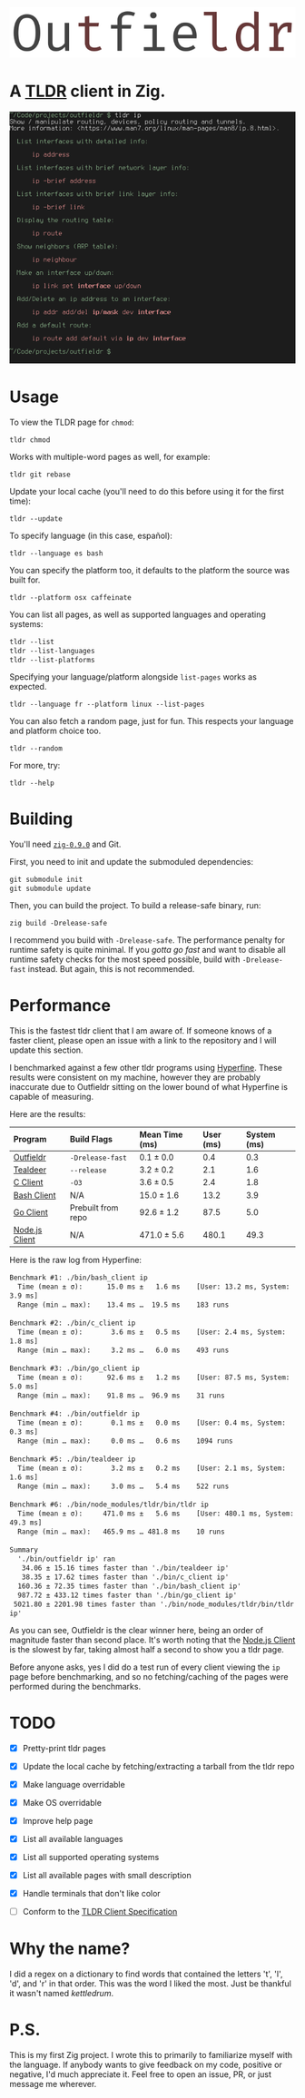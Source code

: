 ![](res/outfieldr-title.png)

# A [TLDR](https://github.com/tldr-pages/tldr) client in Zig.

![](res/example-ip.png)

# Usage

To view the TLDR page for `chmod`:

    tldr chmod


Works with multiple-word pages as well, for example:

    tldr git rebase


Update your local cache (you'll need to do this before using it for the first time):

    tldr --update


To specify language (in this case, español):

    tldr --language es bash


You can specify the platform too, it defaults to the platform the
source was built for.

    tldr --platform osx caffeinate


You can list all pages, as well as supported languages and operating
systems:

    tldr --list
    tldr --list-languages
    tldr --list-platforms


Specifying your language/platform alongside `list-pages` works as expected.

    tldr --language fr --platform linux --list-pages


You can also fetch a random page, just for fun. This respects your
language and platform choice too.

    tldr --random


For more, try:

    tldr --help


# Building

You'll need [`zig-0.9.0`](https://ziglang.org/download/) and Git.

First, you need to init and update the submoduled dependencies:

    git submodule init
    git submodule update


Then, you can build the project. To build a release-safe binary, run:

    zig build -Drelease-safe


I recommend you build with `-Drelease-safe`. The performance penalty
for runtime safety is quite minimal. If you _gotta go fast_ and want
to disable all runtime safety checks for the most speed possible,
build with `-Drelease-fast` instead. But again, this is not
recommended.

# Performance

This is the fastest tldr client that I am aware of. If someone knows
of a faster client, please open an issue with a link to the repository
and I will update this section.

I benchmarked against a few other tldr programs using
[Hyperfine](https://github.com/sharkdp/hyperfine). These results were
consistent on my machine, however they are probably inaccurate due to
Outfieldr sitting on the lower bound of what Hyperfine is capable of
measuring.

Here are the results:

| Program                                                          | Build Flags        | Mean Time (ms) | User (ms) | System (ms) |
|:-----------------------------------------------------------------|:-------------------|:---------------|:----------|:------------|
| [Outfieldr](https://gitlab.com/ve-nt/outfieldr)                  | `-Drelease-fast`   | 0.1 ± 0.0      | 0.4       | 0.3         |
| [Tealdeer](https://github.com/dbrgn/tealdeer/)                   | `--release`        | 3.2 ± 0.2      | 2.1       | 1.6         |
| [C Client](https://github.com/tldr-pages/tldr-c-client)          | `-O3`              | 3.6 ± 0.5      | 2.4       | 1.8         |
| [Bash Client](https://github.com/pepa65/tldr-bash-client)        | N/A                | 15.0 ± 1.6     | 13.2      | 3.9         |
| [Go Client](https://github.com/k3mist/tldr/)                     | Prebuilt from repo | 92.6 ± 1.2     | 87.5      | 5.0         |
| [Node.js Client](https://github.com/tldr-pages/tldr-node-client) | N/A                | 471.0 ± 5.6    | 480.1     | 49.3        |

Here is the raw log from Hyperfine:

```
Benchmark #1: ./bin/bash_client ip
  Time (mean ± σ):      15.0 ms ±   1.6 ms    [User: 13.2 ms, System: 3.9 ms]
  Range (min … max):    13.4 ms …  19.5 ms    183 runs

Benchmark #2: ./bin/c_client ip
  Time (mean ± σ):       3.6 ms ±   0.5 ms    [User: 2.4 ms, System: 1.8 ms]
  Range (min … max):     3.2 ms …   6.0 ms    493 runs

Benchmark #3: ./bin/go_client ip
  Time (mean ± σ):      92.6 ms ±   1.2 ms    [User: 87.5 ms, System: 5.0 ms]
  Range (min … max):    91.8 ms …  96.9 ms    31 runs

Benchmark #4: ./bin/outfieldr ip
  Time (mean ± σ):       0.1 ms ±   0.0 ms    [User: 0.4 ms, System: 0.3 ms]
  Range (min … max):     0.0 ms …   0.6 ms    1094 runs

Benchmark #5: ./bin/tealdeer ip
  Time (mean ± σ):       3.2 ms ±   0.2 ms    [User: 2.1 ms, System: 1.6 ms]
  Range (min … max):     3.0 ms …   5.4 ms    522 runs

Benchmark #6: ./bin/node_modules/tldr/bin/tldr ip
  Time (mean ± σ):     471.0 ms ±   5.6 ms    [User: 480.1 ms, System: 49.3 ms]
  Range (min … max):   465.9 ms … 481.8 ms    10 runs

Summary
  './bin/outfieldr ip' ran
   34.06 ± 15.16 times faster than './bin/tealdeer ip'
   38.35 ± 17.62 times faster than './bin/c_client ip'
  160.36 ± 72.35 times faster than './bin/bash_client ip'
  987.72 ± 433.12 times faster than './bin/go_client ip'
 5021.80 ± 2201.98 times faster than './bin/node_modules/tldr/bin/tldr ip'
```

As you can see, Outfieldr is the clear winner here, being an order of
magnitude faster than second place. It's worth noting that the
[Node.js Client](https://github.com/tldr-pages/tldr-node-client) is
the slowest by far, taking almost half a second to show you a tldr
page.

Before anyone asks, yes I did do a test run of every client viewing
the `ip` page before benchmarking, and so no fetching/caching of the
pages were performed during the benchmarks.

# TODO

- [X] Pretty-print tldr pages

- [X] Update the local cache by fetching/extracting a tarball from the tldr repo

- [X] Make language overridable

- [X] Make OS overridable

- [X] Improve help page

- [X] List all available languages

- [X] List all supported operating systems

- [X] List all available pages with small description

- [X] Handle terminals that don't like color

- [ ] Conform to the [TLDR Client Specification](https://github.com/tldr-pages/tldr/blob/main/CLIENT-SPECIFICATION.md)

# Why the name?

I did a regex on a dictionary to find words that contained the letters
't', 'l', 'd', and 'r' in that order. This was the word I liked the
most. Just be thankful it wasn't named _kettledrum_.

# P.S.

This is my first Zig project. I wrote this to primarily to familiarize
myself with the language. If anybody wants to give feedback on my
code, positive or negative, I'd much appreciate it. Feel free to open
an issue, PR, or just message me wherever.
